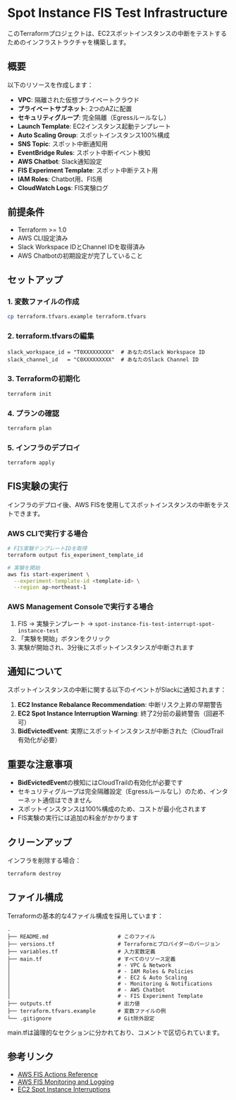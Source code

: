 # Spot Instance FIS Test Infrastructure

このTerraformプロジェクトは、EC2スポットインスタンスの中断をテストするためのインフラストラクチャを構築します。

## 概要

以下のリソースを作成します：

- **VPC**: 隔離された仮想プライベートクラウド
- **プライベートサブネット**: 2つのAZに配置
- **セキュリティグループ**: 完全隔離（Egressルールなし）
- **Launch Template**: EC2インスタンス起動テンプレート
- **Auto Scaling Group**: スポットインスタンス100%構成
- **SNS Topic**: スポット中断通知用
- **EventBridge Rules**: スポット中断イベント検知
- **AWS Chatbot**: Slack通知設定
- **FIS Experiment Template**: スポット中断テスト用
- **IAM Roles**: Chatbot用、FIS用
- **CloudWatch Logs**: FIS実験ログ

## 前提条件

- Terraform >= 1.0
- AWS CLI設定済み
- Slack Workspace IDとChannel IDを取得済み
- AWS Chatbotの初期設定が完了していること

## セットアップ

### 1. 変数ファイルの作成

```bash
cp terraform.tfvars.example terraform.tfvars
```

### 2. terraform.tfvarsの編集

```hcl
slack_workspace_id = "T0XXXXXXXXX"  # あなたのSlack Workspace ID
slack_channel_id   = "C0XXXXXXXXX"  # あなたのSlack Channel ID
```

### 3. Terraformの初期化

```bash
terraform init
```

### 4. プランの確認

```bash
terraform plan
```

### 5. インフラのデプロイ

```bash
terraform apply
```

## FIS実験の実行

インフラのデプロイ後、AWS FISを使用してスポットインスタンスの中断をテストできます。

### AWS CLIで実行する場合

```bash
# FIS実験テンプレートIDを取得
terraform output fis_experiment_template_id

# 実験を開始
aws fis start-experiment \
  --experiment-template-id <template-id> \
  --region ap-northeast-1
```

### AWS Management Consoleで実行する場合

1. FIS → 実験テンプレート → `spot-instance-fis-test-interrupt-spot-instance-test`
2. 「実験を開始」ボタンをクリック
3. 実験が開始され、3分後にスポットインスタンスが中断されます

## 通知について

スポットインスタンスの中断に関する以下のイベントがSlackに通知されます：

1. **EC2 Instance Rebalance Recommendation**: 中断リスク上昇の早期警告
2. **EC2 Spot Instance Interruption Warning**: 終了2分前の最終警告（回避不可）
3. **BidEvictedEvent**: 実際にスポットインスタンスが中断された（CloudTrail有効化が必要）

## 重要な注意事項

- **BidEvictedEvent**の検知にはCloudTrailの有効化が必要です
- セキュリティグループは完全隔離設定（Egressルールなし）のため、インターネット通信はできません
- スポットインスタンスは100%構成のため、コストが最小化されます
- FIS実験の実行には追加の料金がかかります

## クリーンアップ

インフラを削除する場合：

```bash
terraform destroy
```

## ファイル構成

Terraformの基本的な4ファイル構成を採用しています：

```
.
├── README.md                      # このファイル
├── versions.tf                    # Terraformとプロバイダーのバージョン
├── variables.tf                   # 入力変数定義
├── main.tf                        # すべてのリソース定義
│                                  # - VPC & Network
│                                  # - IAM Roles & Policies
│                                  # - EC2 & Auto Scaling
│                                  # - Monitoring & Notifications
│                                  # - AWS Chatbot
│                                  # - FIS Experiment Template
├── outputs.tf                     # 出力値
├── terraform.tfvars.example       # 変数ファイルの例
└── .gitignore                     # Git除外設定
```

main.tfは論理的なセクションに分かれており、コメントで区切られています。

## 参考リンク

- [AWS FIS Actions Reference](https://docs.aws.amazon.com/fis/latest/userguide/fis-actions-reference.html#send-spot-instance-interruptions)
- [AWS FIS Monitoring and Logging](https://docs.aws.amazon.com/fis/latest/userguide/monitoring-logging.html)
- [EC2 Spot Instance Interruptions](https://docs.aws.amazon.com/AWSEC2/latest/UserGuide/spot-interruptions.html)